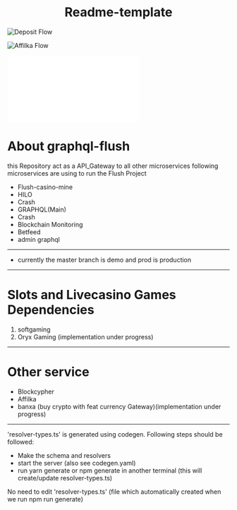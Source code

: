 <h1 align="center">
  Readme-template
</h1>

![Deposit Flow](../assets/Deposit%20flow.jpg)

![Affilka Flow](../Dummy-check/asstes/Affilka.jpeg)

![payment Flow](./assets/Payments.pdf)

# About graphql-flush

this Repository act as a API_Gateway to all other microservices
following microservices are using to run the Flush Project

- Flush-casino-mine
- HILO
- Crash
- GRAPHQL(Main)
- Crash
- Blockchain Monitoring
- Betfeed
- admin graphql

---

- currently the master branch is demo and prod is production

---

# Slots and Livecasino Games Dependencies

1. softgaming
2. Oryx Gaming (implementation under progress)

---

# Other service

- Blockcypher
- Affilka
- banxa (buy crypto with feat currency Gateway)(implementation under progress)

---

'resolver-types.ts' is generated using codegen. Following steps should be followed:

- Make the schema and resolvers
- start the server (also see codegen.yaml)
- run yarn generate or npm generate in another terminal (this will create/update resolver-types.ts)

No need to edit 'resolver-types.ts' (file which automatically created when we run npm run generate)
